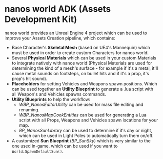 # nanos world ADK (Assets Development Kit)

nanos world provides an Unreal Engine 4 project which can be used to improve your Assets Creation pipeline, which contains:

* Base Character's **Skeletal Mesh** (based on UE4's Mannequin) which must be used in order to create custom Characters for nanos world.
* Several **Physical Materials** which can be used in your custom Materials to integrate natively with nanos world (Physical Materials are used for determining the kind of a mesh's surface - for example if it's a metal, it'll cause metal sounds on footsteps, on bullet hits and if it's a prop, it's prop's hit sound).
* **Placeholders** for setting Vehicles and Weapons spawn positions. Which can be used together an **Utility Blueprint** to generate a .lua script with all Weapon's and Vehicles spawns commands.
* **Utility Blueprints** to help the workflow:
  * *WBP_NanosEditorUtility* can be used for mass file editing and renaming.
  * *WBP_NanosMapCookEntities* can be used for generating a Lua script with all Props, Weapons and Vehicles spawn locations for your map.
  * *BP_NanosSunLibrary* can be used to determine if it's day or night, which can be used in Light Poles to automatically turn them on/off.
* A customized **Sun Blueprint** (*BP_SunSky*) which is very similar to the one used in-game, which can be used if you want to `World:SpawnDefaultSun()`.